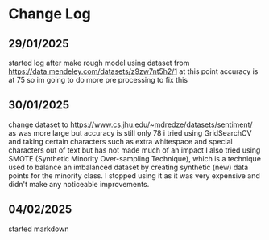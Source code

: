 # Change Log

## 29/01/2025
started log after make rough model using dataset from https://data.mendeley.com/datasets/z9zw7nt5h2/1
at this point accuracy is at 75 so im going to do more pre processing to fix this

## 30/01/2025
change dataset to https://www.cs.jhu.edu/~mdredze/datasets/sentiment/ as was more large but
accuracy is still only 78
i tried using GridSearchCV and taking certain characters such as extra whitespace and special characters out of text but has not made much of an impact
I also tried using SMOTE (Synthetic Minority Over-sampling Technique), which is a technique used to balance an imbalanced dataset by creating synthetic (new) data points for the minority class. I stopped using it as it was very expensive and didn't make any noticeable improvements.

## 04/02/2025
started markdown